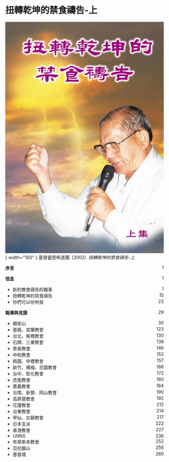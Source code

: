 # 扭轉乾坤的禁食禱告-上
![](../images/cover/扭轉乾坤的禁食禱告-上.webp){ width="100" }
基督靈恩佈道團. (2002). *扭轉乾坤的禁食禱告-上*.

**序言** <span style="float: right;">1</span>

**信息** <span style="float: right;">1</span>

* 新約教會禱告的職事 <span style="float: right;">1</span>
* 扭轉乾坤的禁食禱告 <span style="float: right;">15</span>
* 你們可以吩咐我 <span style="float: right;">23</span>

**報導與見證** <span style="float: right;">29</span>

* 錫安山 <span style="float: right;">30</span>
* 基隆、宜蘭教會 <span style="float: right;">123</span>
* 台北、板橋教會 <span style="float: right;">130</span>
* 石牌、三重教會 <span style="float: right;">139</span>
* 景美教會 <span style="float: right;">146</span>
* 中和教會 <span style="float: right;">152</span>
* 桃園、中壢教會 <span style="float: right;">157</span>
* 新竹、楊梅、花園教會 <span style="float: right;">166</span>
* 台中、彰化教會 <span style="float: right;">172</span>
* 虎尾教會 <span style="float: right;">180</span>
* 嘉義教會 <span style="float: right;">184</span>
* 台南、新營、岡山教會 <span style="float: right;">190</span>
* 高屏眾教會 <span style="float: right;">192</span>
* 花蓮教會 <span style="float: right;">212</span>
* 台東教會 <span style="float: right;">214</span>
* 甲仙、左鎮教會 <span style="float: right;">217</span>
* 日本支派 <span style="float: right;">222</span>
* 香港教會 <span style="float: right;">227</span>
* UNNS <span style="float: right;">236</span>
* 布里斯本教會 <span style="float: right;">252</span>
* 亞拉臘山 <span style="float: right;">256</span>
* 基督城 <span style="float: right;">260</span>
